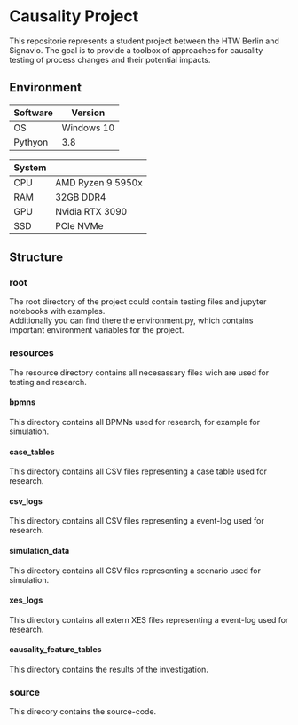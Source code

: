 # Causality Project
This repositorie represents a student project between the HTW Berlin and Signavio. The goal is to provide a toolbox of approaches for causality testing of process changes and their potential impacts.

## Environment

| Software | Version |
| - | - |
| OS | Windows 10 |
| Pythyon | 3.8 |

| System | |
| - | - |
| CPU | AMD Ryzen 9 5950x |
| RAM | 32GB DDR4 |
| GPU | Nvidia RTX 3090 |
| SSD | PCIe NVMe |

## Structure

### root
The root directory of the project could contain testing files and jupyter notebooks with examples.<br>
Additionally you can find there the environment.py, which contains important environment variables for the project.

### resources
The resource directory contains all necesassary files wich are used for testing and research.

#### bpmns
This directory contains all BPMNs used for research, for example for simulation.

#### case_tables
This directory contains all CSV files representing a case table used for research.

#### csv_logs
This directory contains all CSV files representing a event-log used for research.

#### simulation_data
This directory contains all CSV files representing a scenario used for simulation.

#### xes_logs
This directory contains all extern XES files representing a event-log used for research.

#### causality_feature_tables
This directory contains the results of the investigation.

### source
This direcory contains the source-code.
